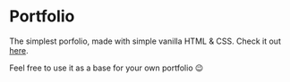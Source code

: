 # Portfolio

The simplest porfolio, made with simple vanilla HTML & CSS. Check it out [here](https://jeremt.github.io).

Feel free to use it as a base for your own portfolio 😉
